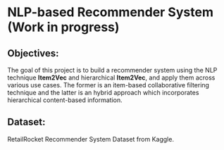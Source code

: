 # NLP-based Recommender System (Work in progress)

## Objectives:
The goal of this project is to build a recommender system using the NLP technique **Item2Vec** and hierarchical **Item2Vec**, and apply them across various use cases. The former is an item-based collaborative filtering technique and the latter is an hybrid approach which incorporates hierarchical content-based information.

## Dataset: 
RetailRocket Recommender System Dataset from Kaggle.
